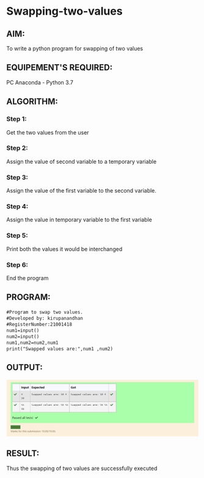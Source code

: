 # Swapping-two-values
## AIM:
To write a python program for swapping of two values
## EQUIPEMENT'S REQUIRED: 
PC
Anaconda - Python 3.7
## ALGORITHM: 
### Step 1:
Get the two values from the user
### Step 2: 
Assign the value of second variable to a temporary variable 
### Step 3: 
Assign the value of the first variable to the second variable.
### Step 4:  
Assign the value in temporary variable to the first variable
### Step 5: 
Print both the values it would be interchanged
### Step 6: 
End the program
## PROGRAM:
```
#Program to swap two values.
#Developed by: kirupanandhan
#RegisterNumber:21001418
num1=input()
num2=input()
num1,num2=num2,num1
print("Swapped values are:",num1 ,num2)
```
## OUTPUT:

![output](./Output.png)

## RESULT:
Thus the swapping of two values are successfully executed




